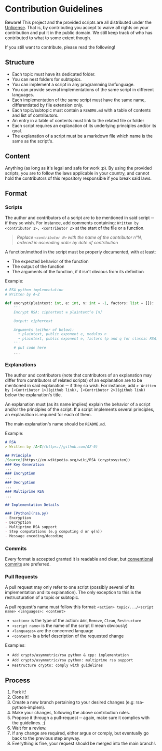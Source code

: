 # Contribution Guidelines

Beware! This project and the provided scripts are all distributed under the [Unlicense](https://unlicense.org).
That is, by contributing you accept to waive all rights on your contribution and put it in the public domain.
We still keep track of who has contributed to what to some extent though.

If you still want to contribute, please read the following!

## Structure
- Each topic must have its dedicated folder.
- You can nest folders for subtopics.
- You can implement a script in any programming lanfunguage.
- You can provide several implementations of the same script in different languages.
- Each implementation of the same script must have the same name, differentiated by file extension only.
- Each topic/subtopic must contain a `README.md` with a table of contents and list of contributors.
- An entry in a table of contents must link to the related file or folder
- Each script requires an explanation of its underlying principles and/or its goal.
- The explanation of a script must be a markdown file which name is the same as the script's.

## Content
Anything (as long as it's legal and safe for work :p).
By using the provided scripts, you are to follow the laws applicable in your country, and cannot hold the contributors of this repository responsible if you break said laws.

## Format

### Scripts
The author and contributors of a script are to be mentioned in said script ─ if they so wish.
For instance, add comments containing: `Written by <contributor 1>, <contributor 2>` at the start of the file or a function.
> *Replace `<contributor N>` with the name of the contributor n°N, ordered in ascending order by date of contribution*

A function/method in the script must be properly documented, with at least:
- The expected behavior of the function
- The output of the function
- The arguments of the function, if it isn't obvious from its definition

Example:
```python
# RSA python implementation
# Written by A~Z

def encrypt(plaintext: int, e: int, n: int = -1, factors: list = []):
    '''
    Encrypt RSA: ciphertext ≡ plaintext^e [n]

    Output: ciphertext

    Arguments (either of below):
      • plaintext, public exponent e, modulus n
      • plaintext, public exponent e, factors (p and q for classic RSA)
    '''
    # put code here
    ...
```

### Explanations
The author and contributors (note that contributors of an explanation may differ from contributors of related scripts) of an explanation are to be mentioned in said explanation ─ if they so wish.
For instance, add `> Written by [<Contributor 1>](github link), [<Contributor 2>](github link)` below the explanation's title.

An explanation must (as its name implies) explain the behavior of a script and/or the principles of the script.
If a script implements several principles, an explanation is required for each of them.

The main explanation's name should be `README.md`.

Example:
```md
# RSA
> Written by [A~Z](https://github.com/AZ-0)

## Principle
[Source](https://en.wikipedia.org/wiki/RSA_(cryptosystem))
### Key Generation
...
### Encryption
...
### Decryption
...
### Multiprime RSA
...

## Implementation Details

### [Python](rsa.py)
- Encryption
- Decryption
- Multiprime RSA support
- Step computations (e.g computing d or φ(n))
- Message encoding/decoding
```

### Commits
Every format is accepted granted it is readable and clear, but [conventional commits](https://www.conventionalcommits.org/en/v1.0.0/) are preferred.

### Pull Requests
A pull request may only refer to one script (possibly several of its implementation and its explanation). The only exception to this is the restructuration of a topic or subtopic.

A pull request's name must follow this format: `<action> topic/.../<script name> <languages>: <content>`
- `<action>` is the type of the action: `Add`, `Remove`, `Clean`, `Restructure`
- `<script name>` is the name of the script (I mean obviously)
- `<languages>` are the concerned language
- `<content>` is a brief description of the requested change

Examples:
- `Add crypto/asymmetric/rsa python & cpp: implementation`
- `Add crypto/asymmetric/rsa python: multiprime rsa support`
- `Restructure crypto: comply with guidelines`


## Process
1. Fork it!
1. Clone it!
1. Create a new branch pertaining to your desired changes (e.g: rsa-python-implem).
1. Make your changes, following the above contribution rules.
1. Propose it through a pull-request ─ again, make sure it complies with the guidelines. ;)
1. Wait for a review.
1. If any change are required, either argue or comply, but eventually go back to the previous step anyway.
1. Everything is fine, your request should be merged into the main branch!.
